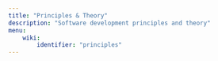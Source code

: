 ```yaml
---
title: "Principles & Theory"
description: "Software development principles and theory"
menu:
    wiki:
        identifier: "principles"
---
```

